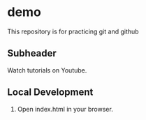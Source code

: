 # demo
This repository is for practicing git and github

## Subheader

Watch tutorials on Youtube.

## Local Development 

1. Open index.html in your browser.
